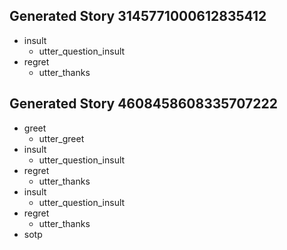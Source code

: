 ## Generated Story 3145771000612835412
* insult
    - utter_question_insult
* regret
    - utter_thanks

## Generated Story 4608458608335707222
* greet
    - utter_greet
* insult
    - utter_question_insult
* regret
    - utter_thanks
* insult
    - utter_question_insult
* regret
    - utter_thanks
* sotp

